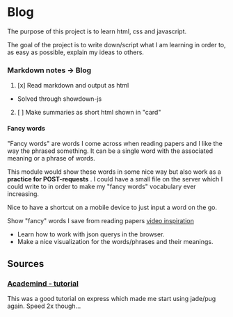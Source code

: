 # Blog

The purpose of this project is to learn html, css and javascript.

The goal of the project is to write down/script what I am learning in order to, as easy as possible, explain my ideas to others.


### Markdown notes -> Blog

1. [x] Read markdown and output as html
  * Solved through showdown-js
2. [ ] Make summaries as short html shown in "card"


#### Fancy words

"Fancy words" are words I come across when reading papers and I like the way the phrased something. 
It can be a single word with the associated meaning or a phrase of words.

This module would show these words in some nice way but also work as a <strong>practice for POST-requests</strong> . I could have
a small file on the server which I could write to in order to make my "fancy words" vocabulary ever increasing.

Nice to have a shortcut on a mobile device to just input a word on the go.

Show "fancy" words I save from reading papers 
[video inspiration](https://www.youtube.com/watch?v=4zr8j-jeU_M)

* Learn how to work with json querys in
  the browser.
* Make a nice visualization for the
  words/phrases and their meanings. 


## Sources 

### [Academind - tutorial](https://www.youtube.com/watch?v=bf8L9tQi_MQ)

This was a good tutorial on express which made me start using jade/pug again. Speed 2x though...

